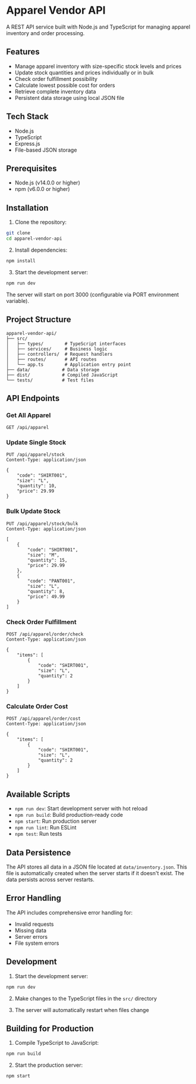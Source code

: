 # Apparel Vendor API

A REST API service built with Node.js and TypeScript for managing apparel inventory and order processing.

## Features

- Manage apparel inventory with size-specific stock levels and prices
- Update stock quantities and prices individually or in bulk
- Check order fulfillment possibility
- Calculate lowest possible cost for orders
- Retrieve complete inventory data
- Persistent data storage using local JSON file

## Tech Stack

- Node.js
- TypeScript
- Express.js
- File-based JSON storage

## Prerequisites

- Node.js (v14.0.0 or higher)
- npm (v6.0.0 or higher)

## Installation

1. Clone the repository:
```bash
git clone 
cd apparel-vendor-api
```

2. Install dependencies:
```bash
npm install
```

3. Start the development server:
```bash
npm run dev
```

The server will start on port 3000 (configurable via PORT environment variable).

## Project Structure

```
apparel-vendor-api/
├── src/
│   ├── types/        # TypeScript interfaces
│   ├── services/     # Business logic
│   ├── controllers/  # Request handlers
│   ├── routes/       # API routes
│   └── app.ts        # Application entry point
├── data/            # Data storage
├── dist/            # Compiled JavaScript
└── tests/           # Test files
```

## API Endpoints

### Get All Apparel
```http
GET /api/apparel
```

### Update Single Stock
```http
PUT /api/apparel/stock
Content-Type: application/json

{
    "code": "SHIRT001",
    "size": "L",
    "quantity": 10,
    "price": 29.99
}
```

### Bulk Update Stock
```http
PUT /api/apparel/stock/bulk
Content-Type: application/json

[
    {
        "code": "SHIRT001",
        "size": "M",
        "quantity": 15,
        "price": 29.99
    },
    {
        "code": "PANT001",
        "size": "L",
        "quantity": 8,
        "price": 49.99
    }
]
```

### Check Order Fulfillment
```http
POST /api/apparel/order/check
Content-Type: application/json

{
    "items": [
        {
            "code": "SHIRT001",
            "size": "L",
            "quantity": 2
        }
    ]
}
```

### Calculate Order Cost
```http
POST /api/apparel/order/cost
Content-Type: application/json

{
    "items": [
        {
            "code": "SHIRT001",
            "size": "L",
            "quantity": 2
        }
    ]
}
```

## Available Scripts

- `npm run dev`: Start development server with hot reload
- `npm run build`: Build production-ready code
- `npm start`: Run production server
- `npm run lint`: Run ESLint
- `npm test`: Run tests

## Data Persistence

The API stores all data in a JSON file located at `data/inventory.json`. This file is automatically created when the server starts if it doesn't exist. The data persists across server restarts.

## Error Handling

The API includes comprehensive error handling for:
- Invalid requests
- Missing data
- Server errors
- File system errors

## Development

1. Start the development server:
```bash
npm run dev
```

2. Make changes to the TypeScript files in the `src/` directory

3. The server will automatically restart when files change

## Building for Production

1. Compile TypeScript to JavaScript:
```bash
npm run build
```

2. Start the production server:
```bash
npm start
```